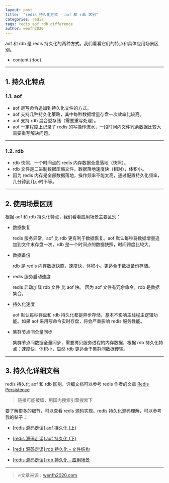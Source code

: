 ```yaml
---
layout: post
title:  "redis 持久化方式 - aof 和 rdb 区别"
categories: redis
tags: redis aof rdb difference
author: wenfh2020
---
```


aof 和 rdb 是 redis 持久化的两种方式。我们看看它们的特点和具体应用场景区别。



* content
{:toc}

---

## 1. 持久化特点

### 1.1. aof

* aof 是写命令追加到持久化文件的方式。
* aof 支持几种持久化策略，其中每秒数据增量存盘一次效率比较高。
* aof 支持 rdb 混合型存储（需要重写处理）。
* aof 一定程度上记录了 redis 的写操作流水，一段时间内文件冗余数据比较大需要重写解决问题。

---

### 1.2. rdb

* rdb 快照，一个时间点的 redis 内存数据全盘落地（快照）。
* rdb 文件是二进制数据压缩文件，数据落地速度快（相对），体积小。
* 因为 redis 内存是全部数据落地，操作频率不能太高，通过配置持久化频率，几分钟到几小时不等。

---

## 2. 使用场景区别

根据 aof 和 rdb 持久化特点，我们看看应用场景主要区别：

* 数据恢复
  
  redis 服务异常，aof 比 rdb 更有利于数据恢复。aof 默认每秒将数据增量追加到文件末存盘一次，rdb 是一个时间点的数据快照，时间跨度比较大。

* 数据备份
  
  rdb 是 redis 内存数据快照，速度快，体积小。更适合于数据备份存储。

* redis 服务启动速度
  
  redis 启动加载 rdb 文件 比 aof 快。 因为 aof 文件有冗余命令，rdb 是数据集合。

* 持久化速度
  
  aof 默认每秒存盘和 rdb 持久化都是异步存储，基本不影响主线程主逻辑功能。如果 aof 采用写命令实时存盘，将会严重影响 redis 服务性能。

* 集群节点间全量同步
  
  集群节点间数据全量同步，需要拷贝服务进程的内存数据，根据 rdb 持久化特点：速度快，体积小，显然 rdb 更适合于集群间数据传输。
  
---

## 3. 持久化详细文档

redis 持久化 aof 和 rdb 区别，详细文档可以参考 redis 作者的文章 [Redis Persistence](https://redis.io/topics/persistence#how-durable-is-the-append-only-file) 

> 链接可能被墙，用国内搜索引擎搜索下

要了解更多的细节，可以查看 redis 源码实现。redis 持久化源码理解，可以参考我的帖子：

* [[redis 源码走读] aof 持久化 (上)](https://wenfh2020.com/2020/03/29/redis-aof-prev/)

* [[redis 源码走读] aof 持久化 (下)](https://wenfh2020.com/2020/03/29/redis-aof-next/)

* [[redis 源码走读] rdb 持久化 - 文件结构](https://wenfh2020.com/2020/03/19/redis-rdb-struct/)

* [[redis 源码走读] rdb 持久化 - 应用场景](https://wenfh2020.com/2020/03/19/redis-rdb-application/)

---

> 🔥文章来源：[wenfh2020.com](https://wenfh2020.com/2020/04/01/redis-persistence-diff/)
